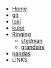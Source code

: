 <!-- docs/_sidebar.md -->

- [Home](/)
- [git](git.md)
- [loki](loki.md)
- [kube](kubenotes.md)
- [Ringing](stedman.md)
  - [stedman](stedman.md)
  - [grandsire](g11.md)
- [pandas](notes.md)
- LINKS
